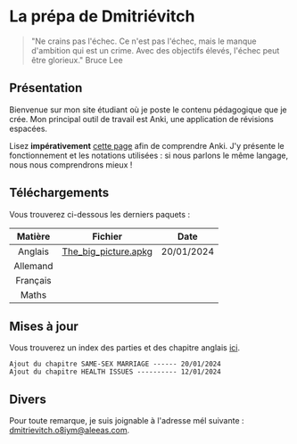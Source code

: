# La prépa de Dmitriévitch

>"Ne crains pas l'échec. Ce n'est pas l'échec, mais le manque d'ambition qui est un crime. Avec des objectifs élevés, l'échec peut être glorieux."
>Bruce Lee

## Présentation

Bienvenue sur mon site étudiant où je poste le contenu pédagogique que je crée.
Mon principal outil de travail est Anki, une application de révisions espacées.

Lisez **impérativement** [cette page](/pages/documentation.md) afin de comprendre Anki. J'y présente
le fonctionnement et les notations utilisées : si nous parlons le même langage, nous nous comprendrons mieux !

## Téléchargements

Vous trouverez ci-dessous les derniers paquets :

| Matière  | Fichier                                    | Date       |
| :------: | :----------------------------------------: | :--------: |
| Anglais  | [The_big_picture.apkg](/anki/The_big_picture.apkg) | 20/01/2024 |
| Allemand |
| Français |
| Maths    |

## Mises à jour

Vous trouverez un index des parties et des chapitre anglais [ici](/pages/index.md).

```
Ajout du chapitre SAME-SEX MARRIAGE ------ 20/01/2024
Ajout du chapitre HEALTH ISSUES ---------- 12/01/2024
```

## Divers

Pour toute remarque, je suis joignable à l'adresse mél suivante : <dmitrievitch.o8iym@aleeas.com>.
